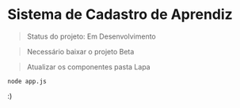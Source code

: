<h1>Sistema de Cadastro de Aprendiz</h1>

> Status do projeto: Em Desenvolvimento

> Necessário baixar o projeto Beta

> Atualizar os componentes pasta Lapa

```
node app.js
```
:)